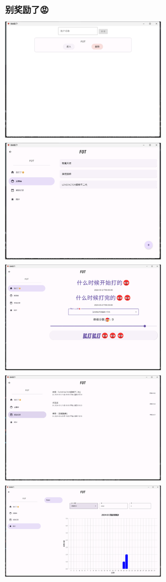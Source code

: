 # 别奖励了😡

![](docs/images/1.png)

![](docs/images/2.png)

![](docs/images/3.png)

![](docs/images/4.png)

![](docs/images/5.png)
